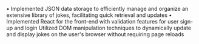 • Implemented JSON data storage to efficiently manage and organize an extensive library of jokes, facilitating quick 
retrieval and updates
• Implemented React for the front-end with validation features for user sign-up and login Utilized DOM 
manipulation techniques to dynamically update and display jokes on the user's browser without requiring page 
reloads
